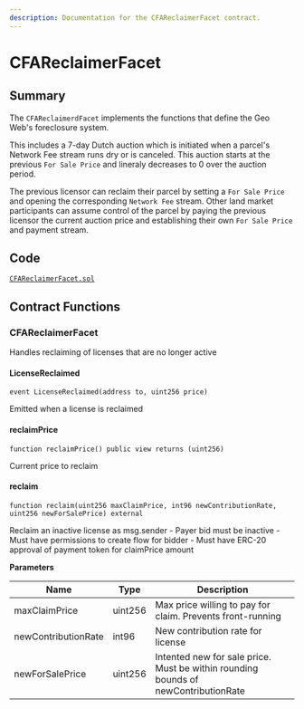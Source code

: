 ```yaml
---
description: Documentation for the CFAReclaimerFacet contract.
---
```


# CFAReclaimerFacet

## Summary

The `CFAReclaimerdFacet` implements the functions that define the Geo Web's foreclosure system.

This includes a 7-day Dutch auction which is initiated when a parcel's Network Fee stream runs dry or is canceled. This auction starts at the previous `For Sale Price` and lineraly decreases to 0 over the auction period.&#x20;

The previous licensor can reclaim their parcel by setting a `For Sale Price` and opening the corresponding `Network Fee` stream. Other land market participants can assume control of the parcel by paying the previous licensor the current auction price and establishing their own `For Sale Price` and payment stream.

## Code

[`CFAReclaimerFacet.sol`](https://github.com/Geo-Web-Project/core-contracts/blob/main/contracts/pco-license/facets/CFAReclaimerFacet.sol)

## Contract Functions

### CFAReclaimerFacet

Handles reclaiming of licenses that are no longer active

#### LicenseReclaimed

```solidity
event LicenseReclaimed(address to, uint256 price)
```

Emitted when a license is reclaimed

#### reclaimPrice

```solidity
function reclaimPrice() public view returns (uint256)
```

Current price to reclaim

#### reclaim

```solidity
function reclaim(uint256 maxClaimPrice, int96 newContributionRate, uint256 newForSalePrice) external
```

Reclaim an inactive license as msg.sender - Payer bid must be inactive - Must have permissions to create flow for bidder - Must have ERC-20 approval of payment token for claimPrice amount

**Parameters**

| Name                | Type    | Description                                                                        |
| ------------------- | ------- | ---------------------------------------------------------------------------------- |
| maxClaimPrice       | uint256 | Max price willing to pay for claim. Prevents front-running                         |
| newContributionRate | int96   | New contribution rate for license                                                  |
| newForSalePrice     | uint256 | Intented new for sale price. Must be within rounding bounds of newContributionRate |
